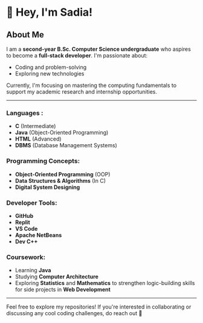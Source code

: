 # 👋 Hey, I'm Sadia!

## About Me
I am a **second-year B.Sc. Computer Science undergraduate** who aspires to become a **full-stack developer**. I'm passionate about:

- Coding and problem-solving
- Exploring new technologies

Currently, I'm focusing on mastering the computing fundamentals to support my academic research and internship opportunities.

---

### Languages :
- **C** (Intermediate)
- **Java** (Object-Oriented Programming)
- **HTML** (Advanced)
- **DBMS** (Database Management Systems)

### Programming Concepts:
- **Object-Oriented Programming** (OOP)
- **Data Structures & Algorithms** (In C)
- **Digital System Designing**

### Developer Tools:
- **GitHub**
- **Replit**
- **VS Code**
- **Apache NetBeans**
- **Dev C++**

### Coursework:
- Learning **Java**
- Studying **Computer Architecture**
- Exploring **Statistics** and **Mathematics** to strengthen logic-building skills for side projects in **Web Development**

---

Feel free to explore my repositories! If you're interested in collaborating or discussing any cool coding challenges, do reach out 🚀
